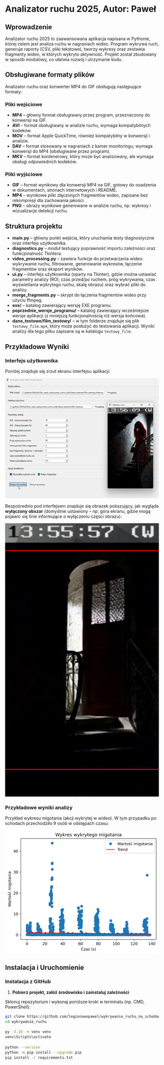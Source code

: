 # Analizator ruchu 2025, Autor: Paweł

## Wprowadzenie

Analizator ruchu 2025 to zaawansowana aplikacja napisana w Pythonie, której celem jest analiza ruchu w nagraniach wideo. Program wykrywa ruch, generuje raporty (CSV, pliki tekstowe), tworzy wykresy oraz zestawia fragmenty wideo, w których wykryto aktywność. Projekt został zbudowany w sposób modułowy, co ułatwia rozwój i utrzymanie kodu.

## Obsługiwane formaty plików

Analizator ruchu oraz konwerter MP4 do GIF obsługują następujące formaty:

### **Pliki wejściowe**
- **MP4** – główny format obsługiwany przez program, przeznaczony do konwersji na GIF.
- **AVI** – format obsługiwany w analizie ruchu, wymaga kompatybilnych kodeków.
- **MOV** – format Apple QuickTime, również kompatybilny w konwersji i analizie.
- **DAV** – format stosowany w nagraniach z kamer monitoringu; wymaga konwersji do MP4 (obsługiwane przez program).
- **MKV** – format kontenerowy, który może być analizowany, ale wymaga obsługi odpowiednich kodeków.

### **Pliki wyjściowe**
- **GIF** – format wynikowy dla konwersji MP4 na GIF, gotowy do osadzenia w dokumentach, stronach internetowych i README.
- **MP4** – wynikowe pliki złączonych fragmentów wideo, zapisane bez rekompresji dla zachowania jakości.
- **PNG** – obrazy wynikowe generowane w analizie ruchu, np. wykresy i wizualizacje detekcji ruchu.

## Struktura projektu

- **main.py** – główny punkt wejścia, który uruchamia testy diagnostyczne oraz interfejs użytkownika.
- **diagnostics.py** – moduł testujący poprawność importu zależności oraz funkcjonalność Tkintera.
- **video_processing.py** – zawiera funkcje do przetwarzania wideo: wykrywanie ruchu, filtrowanie, generowanie wykresów, łączenie fragmentów oraz eksport wyników.
- **ui.py** – interfejs użytkownika (oparty na Tkinter), gdzie można ustawiać parametry analizy (ROI, czas przed/po ruchem, próg wykrywania, czas wyświetlania wykrytego ruchu, skalę obrazu) oraz wybrać pliki do analizy.
- **merge_fragments.py** – skrypt do łączenia fragmentów wideo przy użyciu ffmpeg.
- **exe/** – katalog zawierający wersję EXE programu.
- **poprzednie_wersje_programu/** – katalog zawierający wcześniejsze wersje aplikacji (z mniejszą funkcjonalnością niż wersja końcowa).
- **dane_testowe/film_testowy/** – w tym folderze znajduje się plik `testowy_film.mp4`, który może posłużyć do testowania aplikacji. Wyniki analizy dla tego pliku zapisane są w katalogu `testowy_film`.

## Przykładowe Wyniki

### Interfejs użytkownika

Poniżej znajduje się zrzut ekranu interfejsu aplikacji:
  
![Interfejs użytkownika](images/interfejs.png)

Bezpośrednio pod interfejsem znajduje się obrazek pokazujący, jak wygląda **wyłączony obszar** (domyślnie ustawiony – np. góra ekranu, gdzie mogą pojawić się linie informujące o wyłączeniu części obrazu):

![Wyłączony obszar](images/wylaczony_obszar.png)

### Przykładowe wyniki analizy

Przykład wykresu migotania (akcji wykrytej w wideo). W tym przypadku po schodach przechodziło 9 osób w odstępach czasu:

![Wynik migotania](images/migotanie.png)

## Instalacja i Uruchomienie

### Instalacja z GitHub

1. **Pobierz projekt, załóż środowisko i zainstaluj zależności**

Sklonuj repozytorium i wykonaj poniższe kroki w terminalu (np. CMD, PowerShell):

```bash
git clone https://github.com/legionowopawel/wykrywanie_ruchu_na_schodach.git
cd wykrywanie_ruchu

py -3.10 -m venv venv
venv\Scripts\activate

python --version
python -m pip install --upgrade pip
pip install -r requirements.txt
